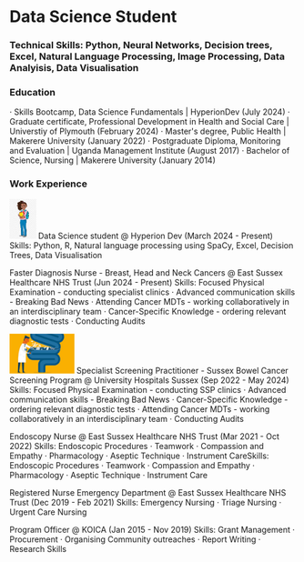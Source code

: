 # Data Science Student
### Technical Skills: Python, Neural Networks, Decision trees, Excel, Natural Language Processing, Image Processing, Data Analyisis, Data Visualisation
### Education
· Skills Bootcamp, Data Science Fundamentals | HyperionDev (July 2024)
· Graduate certificate, Professional Development in Health and Social Care | Universtiy of Plymouth (February 2024)
· Master's degree, Public Health | Makerere University (January 2022)
· Postgraduate Diploma, Monitoring and Evaluation | Uganda Management Institute (August 2017)
· Bachelor of Science, Nursing | Makerere University (January 2014)
### Work Experience
<img src="assets/student.jpeg" height="70"> Data Science student @ Hyperion Dev (March 2024 - Present)
Skills: Python, R, Natural language processing using SpaCy, Excel, Decision Trees, Data Visualisation

Faster Diagnosis Nurse - Breast, Head and Neck Cancers @ East Sussex Healthcare NHS Trust (Jun 2024 - Present)
Skills: Focused Physical Examination - conducting specialist clinics · Advanced communication skills - Breaking Bad News · Attending Cancer MDTs - working collaboratively in an interdisciplinary team · Cancer-Specific Knowledge - ordering relevant diagnostic tests · Conducting Audits

<img src="assets/bowel cancer screening.jpeg" height ="70"> Specialist Screening Practitioner - Sussex Bowel Cancer Screening Program @ University Hospitals Sussex (Sep 2022 - May 2024)
Skills: Focused Physical Examination - conducting SSP clinics · Advanced communication skills - Breaking Bad News · Cancer-Specific Knowledge - ordering relevant diagnostic tests · Attending Cancer MDTs - working collaboratively in an interdisciplinary team · Conducting Audits

Endoscopy Nurse @ East Sussex Healthcare NHS Trust (Mar 2021 - Oct 2022) 
Skills: Endoscopic Procedures · Teamwork · Compassion and Empathy · Pharmacology · Aseptic Technique · Instrument CareSkills: Endoscopic Procedures · Teamwork · Compassion and Empathy · Pharmacology · Aseptic Technique · Instrument Care

Registered Nurse Emergency Department @ East Sussex Healthcare NHS Trust (Dec 2019 - Feb 2021)
Skills: Emergency Nursing · Triage Nursing · Urgent Care Nursing

Program Officer @ KOICA (Jan 2015 - Nov 2019)
Skills: Grant Management · Procurement · Organising Community outreaches · Report Writing · Research Skills
